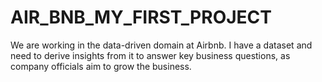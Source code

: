 # AIR_BNB_MY_FIRST_PROJECT
We are working in the data-driven domain at Airbnb. I have a dataset and need to derive insights from it to answer key business questions, as company officials aim to grow the business.
